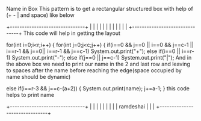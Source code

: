 
Name in Box
This pattern is to get a rectangular structured box with help of (+ - | and space) like below

   +-------------------------------+
   |                               |
   |                               |
   |                               |
   |                               |
   |                               | 
   |                               |
   +-------------------------------+
This code will help in getting the layout

   for(int i=0;i<r;i++)
 {
    for(int j=0;j<c;j++)
     {
      if(i==0 && j==0 || i==0 && j==c-1 || i==r-1 && j==0|| i==r-1 && j==c-1)
        System.out.print("+");
      else if(i==0 || i==r-1)
         System.out.print("-");
      else if(j==0 || j==c-1)
           System.out.print("|");
And in the above box we need to print our name in the 2 and last row and leaving to spaces after the name before reaching the edge(space occupied by name should be dynamic)

  else if(i==r-3 && j==c-(a+2))
        {
           System.out.print(name);
           j+=a-1;
         }
this code helps to print name

   +-------------------------------+
   |                               |
   |                               |
   |                               |
   |                               |
   |                    ramdeshai  | 
   |                               |
   +-------------------------------+
